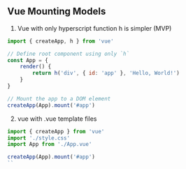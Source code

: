 ## Vue Mounting Models


1) Vue with only hyperscript function h is simpler (MVP)

```js
import { createApp, h } from 'vue'

// Define root component using only `h`
const App = {
    render() {
        return h('div', { id: 'app' }, 'Hello, World!')
    }
}

// Mount the app to a DOM element
createApp(App).mount('#app')
```


2) vue  with .vue template files

```js
import { createApp } from 'vue'
import './style.css'
import App from './App.vue'

createApp(App).mount('#app')
``